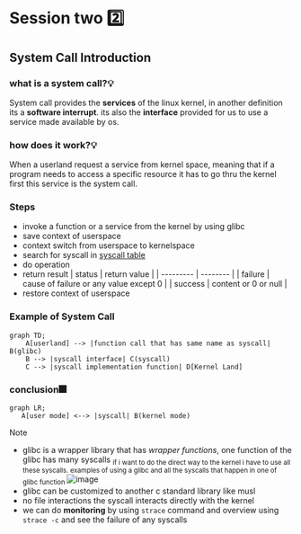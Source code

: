 # Session two 2️⃣
## System Call Introduction
  ### **what is a system call?**💡

  System call provides the **services** of the linux kernel, in another definition its a **software interrupt**. its also the **interface** provided for us to use a service made available by os.

  ### **how does it work?**💡

  When a userland request a service from kernel space, meaning that if a program needs to access a specific resource it has to go thru the kernel first
this service is the system call.

 ### **Steps**
- invoke a function or a service from the kernel by using glibc 
- save context of userspace 
- context switch from userspace to kernelspace
- search for syscall in [syscall table](https://filippo.io/linux-syscall-table/)
- do operation
- return result
  | status | return value |
  | --------- | -------- |
  | failure | cause of failure or any value except 0 |
  | success | content or 0 or null |
- restore context of userspace

### **Example of System Call**
```mermaid
graph TD;
    A[userland] --> |function call that has same name as syscall| B(glibc)
    B --> |syscall interface| C(syscall)
    C --> |syscall implementation function| D[Kernel Land]

```
### conclusion🎆
 ```mermaid
graph LR;
    A[user mode] <--> |syscall| B(kernel mode)
```






>[!note]
>* glibc is a wrapper library that has *wrapper functions*, one function of the glibc has many syscalls <sub> if i want to do the direct way to the kernel i have to use all these syscalls. examples of using a glibc and all the syscalls that happen in one of glibc function </sub>
>![image](https://github.com/Reemaa828/Linux_11_5/assets/112731236/f9592e0c-c233-400c-882a-6ee400ecdef2)
>* glibc can be customized to another c standard library like musl
>* no file interactions the syscall interacts directly with the kernel
>* we can do **monitoring** by using `strace` command and overview using `strace -c` and see the failure of any syscalls




    
    
    
  

